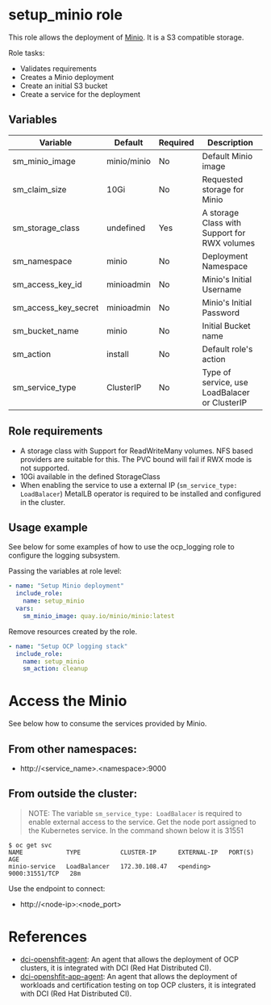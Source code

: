 # setup_minio role

This role allows the deployment of [Minio](https://min.io/). It is a S3 compatible storage.

Role tasks:
  - Validates requirements
  - Creates a Minio deployment
  - Create an initial S3 bucket
  - Create a service for the deployment

## Variables

| Variable                               | Default                       | Required   | Description                                   |
| -------------------------------------- | ----------------------------- | ---------- | ----------------------------------------------|
| sm_minio_image                         | minio/minio                   | No         | Default Minio image                           |
| sm_claim_size                          | 10Gi                          | No         | Requested storage for Minio                   |
| sm_storage_class                       | undefined                     | Yes        | A storage Class with Support for RWX volumes  |
| sm_namespace                           | minio                         | No         | Deployment Namespace                          |
| sm_access_key_id                       | minioadmin                    | No         | Minio's Initial Username                      |
| sm_access_key_secret                   | minioadmin                    | No         | Minio's Initial Password                      |
| sm_bucket_name                         | minio                         | No         | Initial Bucket name                           |
| sm_action                              | install                       | No         | Default role's action                         |
| sm_service_type                        | ClusterIP                     | No         | Type of service, use LoadBalacer or ClusterIP |

## Role requirements
  - A storage class with Support for ReadWriteMany volumes. NFS based providers are suitable for this. The PVC bound will fail if RWX mode is not supported.
  - 10Gi available in the defined StorageClass
  - When enabling the service to use a external IP (`sm_service_type: LoadBalacer`) MetalLB operator is required to be installed and configured in the cluster.

## Usage example

See below for some examples of how to use the ocp_logging role to configure the logging subsystem.

Passing the variables at role level:
```yaml
- name: "Setup Minio deployment"
  include_role:
    name: setup_minio
  vars:
    sm_minio_image: quay.io/minio/minio:latest
```

Remove resources created by the role.
```yaml
- name: "Setup OCP logging stack"
  include_role:
    name: setup_minio
    sm_action: cleanup
```

# Access the Minio

See below how to consume the services provided by Minio.

## From other namespaces:
  - http://\<service_name\>.\<namespace\>:9000

## From outside the cluster:

> NOTE: The variable `sm_service_type: LoadBalacer` is required to enable external access to the service.
Get the node port assigned to the Kubernetes service. In the command shown below it is 31551
```
$ oc get svc
NAME            TYPE           CLUSTER-IP      EXTERNAL-IP   PORT(S)          AGE
minio-service   LoadBalancer   172.30.108.47   <pending>     9000:31551/TCP   28m
```

Use the endpoint to connect:
  - http://\<node-ip\>:\<node_port\>

# References

* [dci-openshfit-agent](https://github.com/redhat-cip/dci-openshift-agent/): An agent that allows the deployment of OCP clusters, it is integrated with DCI (Red Hat Distributed CI).
* [dci-openshfit-app-agent](https://github.com/redhat-cip/dci-openshift-app-agent/): An agent that allows the deployment of workloads and certification testing on top OCP clusters, it is integrated with DCI (Red Hat Distributed CI).
